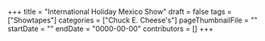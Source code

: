 +++
title = "International Holiday Mexico Show"
draft = false
tags = ["Showtapes"]
categories = ["Chuck E. Cheese's"]
pageThumbnailFile = ""
startDate = ""
endDate = "0000-00-00"
contributors = []
+++
